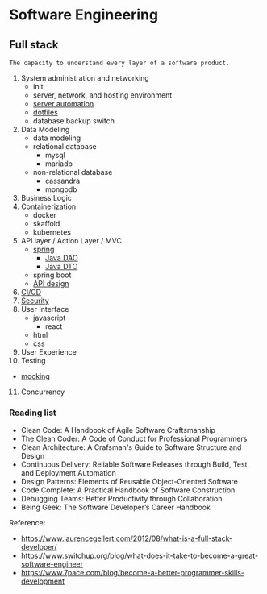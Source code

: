 # Software Engineering 
## Full stack
```
The capacity to understand every layer of a software product.
``` 
1. System administration and networking 
   * init
   * server, network, and hosting environment
   * [server automation](https://github.com/JYL123/Notes/blob/master/automation.md)
   * [dotfiles](https://github.com/JYL123/dotfiles)
   * database backup switch 
2. Data Modeling
   * data modeling 
   * relational database 
      * mysql 
      * mariadb
   * non-relational database
      * cassandra 
      * mongodb 
3. Business Logic
4. Containerization
   * docker 
   * skaffold
   * kubernetes
5. API layer / Action Layer / MVC
   * [spring](https://github.com/JYL123/Notes/blob/master/spring.md)
     * [Java DAO](https://github.com/JYL123/Notes/blob/master/springdao.md)
     * [Java DTO](https://github.com/JYL123/Notes/blob/master/springdto.md)
   * spring boot
   * [API design](https://github.com/JYL123/Notes/blob/master/apidesign.md)
6. [CI/CD](https://github.com/JYL123/Notes/blob/master/cicd.md) 
7. [Security](https://github.com/JYL123/Notes/blob/master/security.md)
8. User Interface
   * javascript 
     * react 
   * html 
   * css
9. User Experience
10. Testing
   * [mocking](https://github.com/JYL123/Notes/blob/master/mock.md) 
11. Concurrency   

### Reading list
* Clean Code: A Handbook of Agile Software Craftsmanship
* The Clean Coder: A Code of Conduct for Professional Programmers
* Clean Architecture: A Crafsman's Guide to Software Structure and Design
* Continuous Delivery: Reliable Software Releases through Build, Test, and Deployment Automation
* Design Patterns: Elements of Reusable Object-Oriented Software
* Code Complete: A Practical Handbook of Software Construction
* Debugging Teams: Better Productivity through Collaboration
* Being Geek: The Software Developer’s Career Handbook

Reference: 
* https://www.laurencegellert.com/2012/08/what-is-a-full-stack-developer/
* https://www.switchup.org/blog/what-does-it-take-to-become-a-great-software-engineer
* https://www.7pace.com/blog/become-a-better-programmer-skills-development
